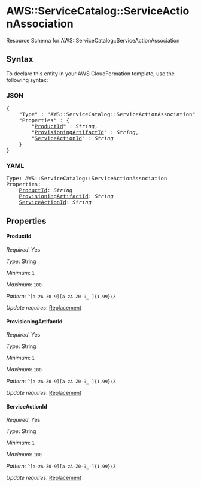 # AWS::ServiceCatalog::ServiceActionAssociation

Resource Schema for AWS::ServiceCatalog::ServiceActionAssociation

## Syntax

To declare this entity in your AWS CloudFormation template, use the following syntax:

### JSON

<pre>
{
    "Type" : "AWS::ServiceCatalog::ServiceActionAssociation",
    "Properties" : {
        "<a href="#productid" title="ProductId">ProductId</a>" : <i>String</i>,
        "<a href="#provisioningartifactid" title="ProvisioningArtifactId">ProvisioningArtifactId</a>" : <i>String</i>,
        "<a href="#serviceactionid" title="ServiceActionId">ServiceActionId</a>" : <i>String</i>
    }
}
</pre>

### YAML

<pre>
Type: AWS::ServiceCatalog::ServiceActionAssociation
Properties:
    <a href="#productid" title="ProductId">ProductId</a>: <i>String</i>
    <a href="#provisioningartifactid" title="ProvisioningArtifactId">ProvisioningArtifactId</a>: <i>String</i>
    <a href="#serviceactionid" title="ServiceActionId">ServiceActionId</a>: <i>String</i>
</pre>

## Properties

#### ProductId

_Required_: Yes

_Type_: String

_Minimum_: <code>1</code>

_Maximum_: <code>100</code>

_Pattern_: <code>^[a-zA-Z0-9][a-zA-Z0-9_-]{1,99}\Z</code>

_Update requires_: [Replacement](https://docs.aws.amazon.com/AWSCloudFormation/latest/UserGuide/using-cfn-updating-stacks-update-behaviors.html#update-replacement)

#### ProvisioningArtifactId

_Required_: Yes

_Type_: String

_Minimum_: <code>1</code>

_Maximum_: <code>100</code>

_Pattern_: <code>^[a-zA-Z0-9][a-zA-Z0-9_-]{1,99}\Z</code>

_Update requires_: [Replacement](https://docs.aws.amazon.com/AWSCloudFormation/latest/UserGuide/using-cfn-updating-stacks-update-behaviors.html#update-replacement)

#### ServiceActionId

_Required_: Yes

_Type_: String

_Minimum_: <code>1</code>

_Maximum_: <code>100</code>

_Pattern_: <code>^[a-zA-Z0-9][a-zA-Z0-9_-]{1,99}\Z</code>

_Update requires_: [Replacement](https://docs.aws.amazon.com/AWSCloudFormation/latest/UserGuide/using-cfn-updating-stacks-update-behaviors.html#update-replacement)
